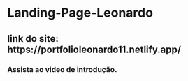 # Landing-Page-Leonardo

<h2> link do site:
https://portfolioleonardo11.netlify.app/
</h2>

   ### Assista ao video de introdução.
   






